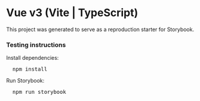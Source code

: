 <h1>Vue v3 (Vite | TypeScript)</h1>

<p>
  This project was generated to serve as a reproduction starter for Storybook.
</p>

<h3>Testing instructions</h3>

<p>Install dependencies:</p>
<pre>
  npm install
</pre>

<p>Run Storybook:</p>
<pre>
  npm run storybook
</pre>
